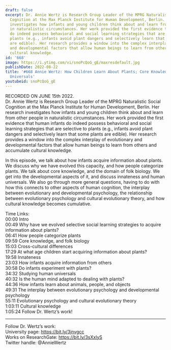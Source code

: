 ```yaml
---
draft: false
excerpt: Dr. Annie Wertz is Research Group Leader of the MPRG Naturalistic Social
  Cognition at the Max Planck Institute for Human Development, Berlin. Her research
  investigates how infants and young children think about and learn from other people
  in naturalistic circumstances. Her work provided the first evidence that human infants
  do indeed possess behavioral and social learning strategies that are selective to
  plants (e.g., infants avoid plant dangers and selectively learn that some plants
  are edible). Her research provides a window into the complex interplay of evolutionary
  and developmental factors that allow human beings to learn from others and accumulate
  cultural knowledge.
id: '668'
image: https://i.ytimg.com/vi/snoPcQoG_gE/maxresdefault.jpg
publishDate: 2022-08-22
title: '#668 Annie Wertz: How Children Learn About Plants; Core Knowledge, and Human
  Universals'
youtubeid: snoPcQoG_gE
---
```

RECORDED ON JUNE 15th 2022.  
Dr. Annie Wertz is Research Group Leader of the MPRG Naturalistic Social Cognition at the Max Planck Institute for Human Development, Berlin. Her research investigates how infants and young children think about and learn from other people in naturalistic circumstances. Her work provided the first evidence that human infants do indeed possess behavioral and social learning strategies that are selective to plants (e.g., infants avoid plant dangers and selectively learn that some plants are edible). Her research provides a window into the complex interplay of evolutionary and developmental factors that allow human beings to learn from others and accumulate cultural knowledge.

In this episode, we talk about how infants acquire information about plants. We discuss why we have evolved this capacity, and how people categorize plants. We talk about core knowledge, and the domain of folk biology. We get into the developmental aspects of it, and discuss innateness and human universals. We also go through more general questions, having to do with how this connects to other aspects of human cognition, the interplay between evolutionary and developmental psychology, the relationship between evolutionary psychology and cultural evolutionary theory, and how cultural knowledge becomes cumulative.

Time Links:  
00:00 Intro  
00:49  Why have we evolved selective social learning strategies to acquire information about plants?  
06:41  How people categorize plants  
09:59  Core knowledge, and folk biology  
15:03  Cross-cultural differences  
17:29  At what age children start acquiring information about plants?  
19:58  Innateness  
23:03  How infants acquire information from others  
30:58  Do infants experiment with plants?  
34:32  Studying human universals  
40:32  Is the human mind adapted to dealing with plants?  
44:36  How infants learn about animals, people, and objects  
49:31  The interplay between evolutionary psychology and developmental psychology  
55:11  Evolutionary psychology and cultural evolutionary theory  
1:03:11 Cultural knowledge  
1:05:24  Follow Dr. Wertz’s work!

---

Follow Dr. Wertz’s work:  
University page: https://bit.ly/3jnvgcc  
Works on ResearchGate: https://bit.ly/3sXxlyS  
Twitter handle: @AnnieWertz
